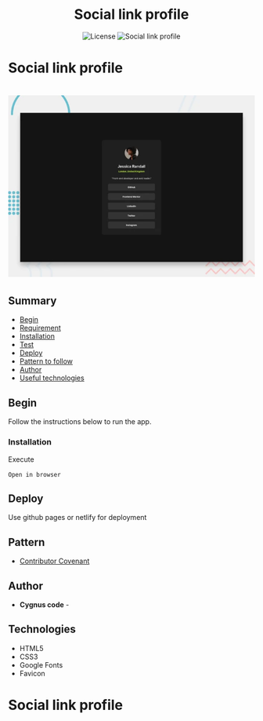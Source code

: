<h1 align="center">Social link profile</h1>

<p align="center">
  <img alt="License" src="https://img.shields.io/static/v1?label=license&message=MIT&color=FFA800&labelColor=000000">

 <img src="https://img.shields.io/static/v1?label=social&message=profile&color=FFA800&labelColor=000000" alt="Social link profile" />
</p>

<h1 text-align="center">Social link profile</h1>


<h1 align="center">
  <img alt="Social link profile ui" height=70%" width="100%" title="Template" src="./src/asset/img/ui-social-link-profile.webp" />
</h1> 

## Summary

  - [Begin](#Begin)
  - [Requirement](#Requeriment)
  - [Installation](#Installation)
  - [Test](#Test)
  - [Deploy](#Deploy)
  - [Pattern to follow](#Padrão-to-follow)
  - [Author](#Author)
  - [Useful technologies](#Useful-technologies)

## Begin


Follow the instructions below to run the app.


### Installation

Execute

    Open in browser


## Deploy

  Use github pages or netlify  for deployment

## Pattern 

  - [Contributor Covenant](https://www.contributor-covenant.org/) 
 
## Author

  - **Cygnus code**  -

## Technologies
  - HTML5
  - CSS3
  - Google Fonts
  - Favicon

# Social link profile
